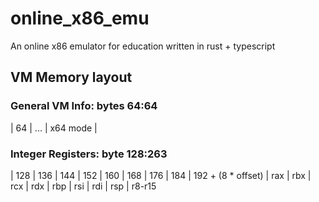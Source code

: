 # online_x86_emu
An online x86 emulator for education written in rust + typescript


## VM Memory layout

### General VM Info: bytes 64:64

|    64    | ...
| x64 mode |


### Integer Registers: byte 128:263‬

| 128 | 136 | 144 | 152 | 160 | 168 | 176 | 184 | 192 + (8 * offset)
| rax | rbx | rcx | rdx | rbp | rsi | rdi | rsp | r8-r15 